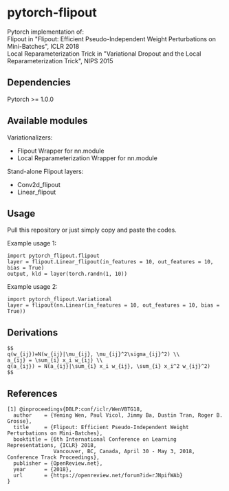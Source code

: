 # pytorch-flipout
Pytorch implementation of:<br>
Flipout in "Flipout: Efficient Pseudo-Independent Weight Perturbations on Mini-Batches", ICLR 2018<br>
Local Reparameterization Trick in "Variational Dropout and the Local Reparameterization Trick", NIPS 2015<br>

## Dependencies
Pytorch >= 1.0.0

## Available modules
Variationalizers:
- Flipout Wrapper for nn.module<br>
- Local Reparameterization Wrapper for nn.module<br>

Stand-alone Flipout layers:
- Conv2d_flipout<br>
- Linear_flipout<br>

## Usage
Pull this repository or just simply copy and paste the codes.

Example usage 1:
```
import pytorch_flipout.flipout
layer = flipout.Linear_flipout(in_features = 10, out_features = 10, bias = True)
output, kld = layer(torch.randn(1, 10))
```

Example usage 2:
```
import pytorch_flipout.Variational
layer = flipout(nn.Linear(in_features = 10, out_features = 10, bias = True))
```

## Derivations
```
$$
q(w_{ij})=N(w_{ij}|\mu_{ij}, \mu_{ij}^2\sigma_{ij}^2) \\
a_{ij} = \sum_{i} x_i w_{ij} \\
q(a_{ij}) = N(a_{ij}|\sum_{i} x_i w_{ij}, \sum_{i} x_i^2 w_{ij}^2)
$$
```

## References
```
[1] @inproceedings{DBLP:conf/iclr/WenVBTG18,
  author    = {Yeming Wen, Paul Vicol, Jimmy Ba, Dustin Tran, Roger B. Grosse},
  title     = {Flipout: Efficient Pseudo-Independent Weight Perturbations on Mini-Batches},
  booktitle = {6th International Conference on Learning Representations, {ICLR} 2018,
               Vancouver, BC, Canada, April 30 - May 3, 2018, Conference Track Proceedings},
  publisher = {OpenReview.net},
  year      = {2018},
  url       = {https://openreview.net/forum?id=rJNpifWAb}
}
```
